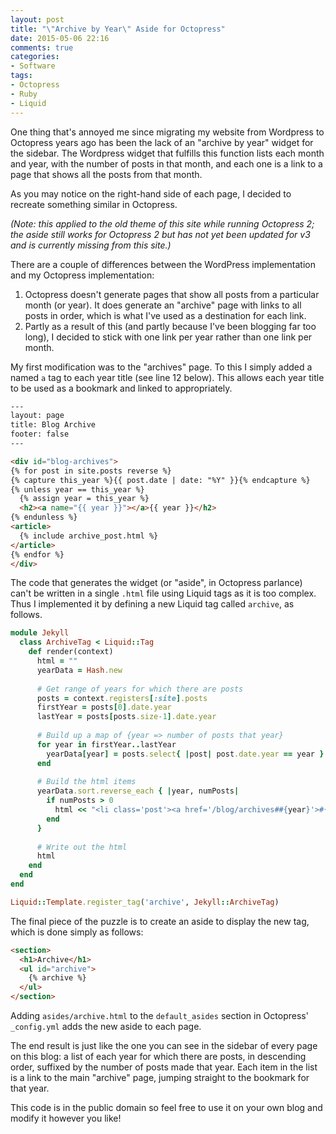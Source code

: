 ```yaml
---
layout: post
title: "\"Archive by Year\" Aside for Octopress"
date: 2015-05-06 22:16
comments: true
categories: 
- Software
tags:
- Octopress
- Ruby
- Liquid
---
```


One thing that's annoyed me since migrating my website from Wordpress to Octopress years ago has been the lack of an "archive by year" widget for the sidebar. The Wordpress widget that fulfills this function lists each month and year, with the number of posts in that month, and each one is a link to a page that shows all the posts from that month.

As you may notice on the right-hand side of each page, I decided to recreate something similar in Octopress.

*(Note: this applied to the old theme of this site while running Octopress 2; the aside still works for Octopress 2 but has not yet been updated for v3 and is currently missing from this site.)*

There are a couple of differences between the WordPress implementation and my Octopress implementation:

1. Octopress doesn't generate pages that show all posts from a particular month (or year). It does generate an "archive" page with links to all posts in order, which is what I've used as a destination for each link.
2. Partly as a result of this (and partly because I've been blogging far too long), I decided to stick with one link per year rather than one link per month.

My first modification was to the "archives" page. To this I simply added a named `a` tag to each year title (see line 12 below). This allows each year title to be used as a bookmark and linked to appropriately.

``` html source/blog/archives/index.html
---
layout: page
title: Blog Archive
footer: false
---

<div id="blog-archives">
{% for post in site.posts reverse %}
{% capture this_year %}{{ post.date | date: "%Y" }}{% endcapture %}
{% unless year == this_year %}
  {% assign year = this_year %}
  <h2><a name="{{ year }}"></a>{{ year }}</h2>
{% endunless %}
<article>
  {% include archive_post.html %}
</article>
{% endfor %}
</div>
```

The code that generates the widget (or "aside", in Octopress parlance) can't be written in a single `.html` file using Liquid tags as it is too complex. Thus I implemented it by defining a new Liquid tag called `archive`, as follows.

``` ruby plugins/archive_tag.rb
module Jekyll
  class ArchiveTag < Liquid::Tag
    def render(context)
      html = ""
      yearData = Hash.new
      
      # Get range of years for which there are posts
      posts = context.registers[:site].posts
      firstYear = posts[0].date.year
      lastYear = posts[posts.size-1].date.year
      
      # Build up a map of {year => number of posts that year}
      for year in firstYear..lastYear
        yearData[year] = posts.select{ |post| post.date.year == year }.size
      end
      
      # Build the html items
      yearData.sort.reverse_each { |year, numPosts|
        if numPosts > 0
          html << "<li class='post'><a href='/blog/archives##{year}'>#{year} (#{numPosts})</a></li>"
        end
      }
      
      # Write out the html
      html
    end
  end
end

Liquid::Template.register_tag('archive', Jekyll::ArchiveTag)
```

The final piece of the puzzle is to create an aside to display the new tag, which is done simply as follows:

``` html source/_includes/asides/archive.html
<section>
  <h1>Archive</h1>
  <ul id="archive">
    {% archive %}
  </ul>
</section>
```

Adding `asides/archive.html` to the `default_asides` section in Octopress' `_config.yml` adds the new aside to each page.

The end result is just like the one you can see in the sidebar of every page on this blog: a list of each year for which there are posts, in descending order, suffixed by the number of posts made that year. Each item in the list is a link to the main "archive" page, jumping straight to the bookmark for that year.

This code is in the public domain so feel free to use it on your own blog and modify it however you like!
